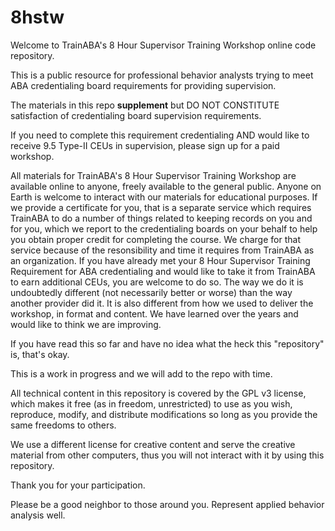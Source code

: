 # 8hstw
Welcome to TrainABA's 8 Hour Supervisor Training Workshop online code repository. 

This is a public resource for professional behavior analysts trying to meet ABA credentialing board requirements for providing supervision.

The materials in this repo **supplement** but DO NOT CONSTITUTE satisfaction of credentialing board supervision requirements.

If you need to complete this requirement credentialing AND would like to receive 9.5 Type-II CEUs in supervision, please sign up for a paid workshop.

All materials for TrainABA's 8 Hour Supervisor Training Workshop are available online to anyone, freely available to the general public. Anyone on Earth is welcome to interact with our materials for educational purposes. If we provide a certificate for you, that is a separate service which requires TrainABA to do a number of things related to keeping records on you and for you, which we report to the credentialing boards on your behalf to help you obtain proper credit for completing the course. We charge for that service because of the resonsibility and time it requires from TrainABA as an organization. If you have already met your 8 Hour Supervisor Training Requirement for ABA credentialing and would like to take it from TrainABA to earn additional CEUs, you are welcome to do so. The way we do it is undoubtedly different (not necessarily better or worse) than the way another provider did it. It is also different from how we used to deliver the workshop, in format and content. We have learned over the years and would like to think we are improving. 

If you have read this so far and have no idea what the heck this "repository" is, that's okay. 

This is a work in progress and we will add to the repo with time.

All technical content in this repository is covered by the GPL v3 license, which makes it free (as in freedom, unrestricted) to use as you wish, reproduce, modify, and distribute modifications so long as you provide the same freedoms to others.

We use a different license for creative content and serve the creative material from other computers, thus you will not interact with it by using this repository. 

Thank you for your participation.

Please be a good neighbor to those around you. Represent applied behavior analysis well.
